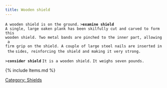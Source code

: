 ```yaml
---
title: Wooden shield
---
```


`A wooden shield is on the ground.`
`>`**`examine shield`**
`A single, large oaken plank has been skilfully cut and carved to form this`
`wooden shield. Two metal bands are pinched to the inner part, allowing a`
`firm grip on the shield. A couple of large steel nails are inserted in the`
`sides, reinforcing the shield and making it very strong.`

`>`**`consider shield`**
`It is a wooden shield.`
`It weighs seven pounds.`

{% include Items.md %}

[Category: Shields](Category:_Shields "wikilink")